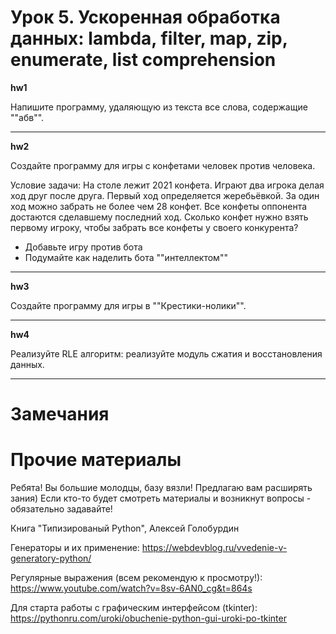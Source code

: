 Урок 5. Ускоренная обработка данных: lambda, filter, map, zip, enumerate, list comprehension
=========================================

**hw1**

Напишите программу, удаляющую из текста все слова, содержащие ""абв"".

_________

**hw2**

Создайте программу для игры с конфетами человек против человека.

Условие задачи: На столе лежит 2021 конфета. Играют два игрока делая ход друг после друга. Первый ход определяется жеребьёвкой. За один ход можно забрать не более чем 28 конфет. Все конфеты оппонента достаются сделавшему последний ход. Сколько конфет нужно взять первому игроку, чтобы забрать все конфеты у своего конкурента?

- Добавьте игру против бота
- Подумайте как наделить бота ""интеллектом""
____

**hw3**

Создайте программу для игры в ""Крестики-нолики"".
______
**hw4**

Реализуйте RLE алгоритм: реализуйте модуль сжатия и восстановления данных.
_______
# Замечания #
# Прочие материалы #
Ребята! Вы большие молодцы, базу вязли! Предлагаю вам расширять зания) Если кто-то будет смотреть материалы и возникнут вопросы - обязательно задавайте!

Книга "Типизированый Python", Алексей Голобурдин 


Генераторы и их применение: https://webdevblog.ru/vvedenie-v-generatory-python/


Регулярные выражения (всем рекомендую к просмотру!): https://www.youtube.com/watch?v=8sv-6AN0_cg&t=864s


Для старта работы с графическим интерфейсом (tkinter): https://pythonru.com/uroki/obuchenie-python-gui-uroki-po-tkinter